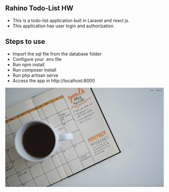 ## Rahino Todo-List HW

-   This is a todo-list application buit in Laravel and react js.
-   This application has user login and authorization.

## Steps to use

-   Import the sql file from the database folder
-   Configure your .env file
-   Run npm install
-   Run composer install
-   Run php artisan serve
-   Access the app in http://localhost:8000

![Alt text](screenshots/Welcome.png?raw=true "Welcome Page")

